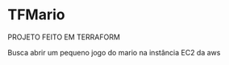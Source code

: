 # TFMario

PROJETO FEITO EM TERRAFORM 

Busca abrir um pequeno jogo do mario na instância EC2 da aws
